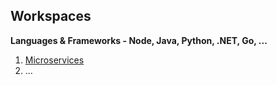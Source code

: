 ## Workspaces

**Languages & Frameworks - Node, Java, Python, .NET, Go, ...** 

1. [Microservices](../Patterns/microservices-demo.md)
2. ...






